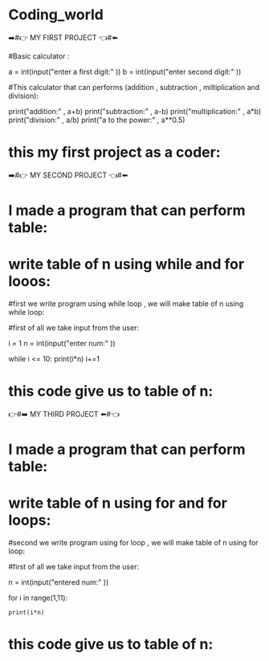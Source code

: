 # Coding_world
➡️#👉 MY FIRST PROJECT 👈#⬅️

#Basic calculator :

a = int(input("enter a first digit:" ))
b = int(input("enter second digit:" ))

#This calculator that can performs (addition , subtraction , miltiplication and division):
    
print("addition:" , a+b)
print("subtraction:" , a-b)
print("multiplication:" , a*b)
print("division:" , a/b)
print("a to the power:" , a**0.5)

# this my first project as a coder:



➡️#👉 MY SECOND PROJECT 👈#⬅️


# I made a program that can perform table:
# write table of n using while and for looos:

#first we write program using while loop , we will make table of n using while loop:
    
#first of all we take input from the user:
    
i = 1
n = int(input("enter num:" ))

while i <= 10:
    print(i*n)
    i+=1
    
# this code give us to table of n:




👉#➡️ MY THIRD PROJECT ⬅️#👈



# I made a program that can perform table:
# write table of n using for and for loops:

#second we write program using for loop , we will make table of n using for loop:
    
#first of all we take input from the user:
    
n = int(input("entered num:" ))

for i in range(1,11):
    
    print(i*n)
    
# this code give us to table of n:
    